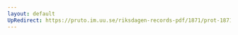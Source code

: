 ```yaml
---
layout: default
UpRedirect: https://pruto.im.uu.se/riksdagen-records-pdf/1871/prot-1871--fk--515/prot-1871--fk--515_015.pdf
---
```

